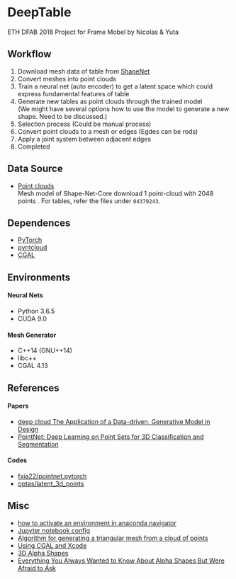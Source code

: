 # DeepTable

ETH DFAB 2018 Project for Frame Mobel by Nicolas & Yuta


## Workflow

1. Download mesh data of table from [ShapeNet](https://www.shapenet.org/)
1. Convert meshes into point clouds
1. Train a neural net (auto encoder) to get a latent space which could express fundamental features of table
1. Generate new tables as point clouds through the trained model  
(We might have several options how to use the model to generate a new shape. Need to be discussed.)
1. Selection process (Could be manual process)
1. Convert point clouds to a mesh or edges (Egdes can be rods)
1. Apply a joint system between adjacent edges
1. Completed


## Data Source
* [Point clouds](https://www.dropbox.com/s/vmsdrae6x5xws1v/shape_net_core_uniform_samples_2048.zip)  
Mesh model of Shape-Net-Core download 1 point-cloud with 2048 points . 
For tables, refer the files under `04379243`.


## Dependences

* [PyTorch](https://pytorch.org/)
* [pyntcloud](https://github.com/daavoo/pyntcloud)  
* [CGAL](https://www.cgal.org/)

## Environments

#### Neural Nets
* Python 3.6.5
* CUDA 9.0

#### Mesh Generator
* C++14 (GNU++14)
* libc++
* CGAL 4.13

## References

#### Papers
* [deep cloud The Application of a Data-driven, Generative Model in Design](https://sites.google.com/site/artml2018/showcase/final-project)
* [PointNet: Deep Learning on Point Sets for 3D Classification and Segmentation](https://arxiv.org/abs/1612.00593)

#### Codes
* [fxia22/pointnet.pytorch](https://github.com/fxia22/pointnet.pytorch)
* [optas/latent_3d_points](https://github.com/optas/latent_3d_points)


## Misc
* [how to activate an environment in anaconda navigator](https://conda.io/docs/user-guide/tasks/manage-environments.html#activating-an-environment)
* [Jupyter notebook config](https://jupyter-notebook.readthedocs.io/en/stable/config.html)
* [Algorithm for generating a triangular mesh from a cloud of points](https://stackoverflow.com/questions/7879160/algorithm-for-generating-a-triangular-mesh-from-a-cloud-of-points)
* [Using CGAL and Xcode](https://3d.bk.tudelft.nl/ken/en/2016/03/16/using-cgal-and-xcode.html)
* [3D Alpha Shapes](https://doc.cgal.org/latest/Alpha_shapes_3/index.html)
* [Everything You Always Wanted to Know About Alpha Shapes But Were Afraid to Ask](http://cgm.cs.mcgill.ca/~godfried/teaching/projects97/belair/alpha.html)
